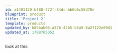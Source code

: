 ```yaml
---
id: a1481120-bf88-472f-84dc-bb6b6c58d70e
blueprint: product
title: 'Project 2'
template: products
updated_by: b85bab06-a576-42b5-b5a9-8a2f122e09d1
updated_at: 1708765052
---
```

look at this